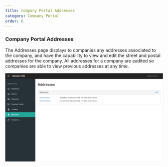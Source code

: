 ```yaml
---
title: Company Portal Addresses
category: Company Portal
order: 6
---
```


### Company Portal Addresses

The Addresses page displays to companies any addresses associated to the company, and have the capability to view and edit the street and postal addresses for the company. All addresses for a company are audited so companies are able to view previous addresses at any time.

![Company Addresses](https://github.com/zacbaron/member_overview/raw/master/images/Portal/companyaddresses.png "Company Addresses")
